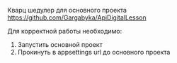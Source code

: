 Кварц шедулер для основного проекта 
https://github.com/Gargabyka/ApiDigitalLesson

Для корректной работы необходимо:
1. Запустить основной проект 
2. Прокинуть в appsettings url до основного проекта
